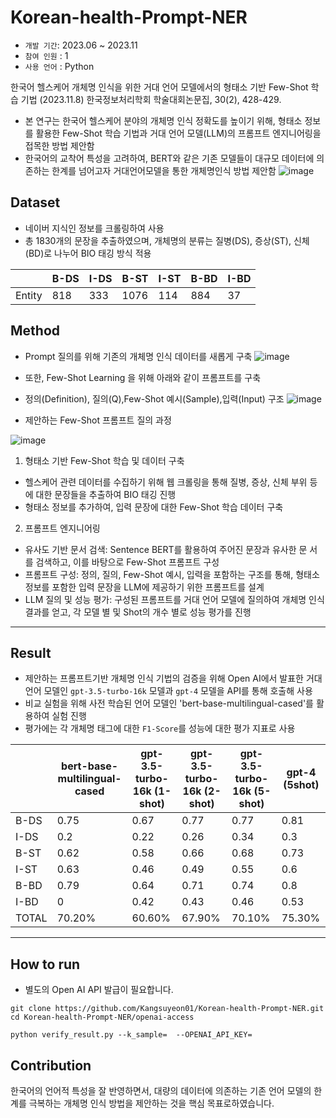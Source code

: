 # Korean-health-Prompt-NER

- `개발 기간`: 2023.06 ~ 2023.11
- `참여 인원` : 1
- `사용 언어` : Python


한국어 헬스케어 개체명 인식을 위한 거대 언어 모델에서의 형태소 기반 Few-Shot 학습 기법 (2023.11.8) 한국정보처리학회 학술대회논문집, 30(2), 428-429. 


- 본 연구는 한국어 헬스케어 분야의 개체명 인식 정확도를 높이기 위해, 형태소 정보를 활용한 Few-Shot 학습 기법과 거대 언어 모델(LLM)의 프롬프트 엔지니어링을 접목한 방법 제안함
- 한국어의 교착어 특성을 고려하여, BERT와 같은 기존 모델들이 대규모 데이터에 의존하는 한계를 넘어고자 거대언어모델을 통한 개체명인식 방법 제안함
![image](https://github.com/Kangsuyeon01/Korean-health-Prompt-NER/assets/94098065/252fa130-6e79-4c96-81dd-42f1c1a93d26)

## Dataset
- 네이버 지식인 정보를 크롤링하여 사용
- 총 1830개의 문장을 추출하였으며, 개체명의 분류는 질병(DS), 증상(ST), 신체(BD)로 나누어 BIO 태깅 방식 적용

|      | B-DS | I-DS | B-ST | I-ST | B-BD | I-BD |
|------|------|------|------|------|------|------|
| Entity| 818  | 333  | 1076 | 114  | 884  | 37   |

## Method
- Prompt 질의를 위해 기존의 개체명 인식 데이터를 새롭게 구축
![image](https://github.com/Kangsuyeon01/Korean-health-Prompt-NER/assets/94098065/3a6742f4-f72a-43ba-836a-3a6fefbc350f)
- 또한, Few-Shot Learning 을 위해 아래와 같이 프롬프트를 구축
- 정의(Definition), 질의(Q),Few-Shot 예시(Sample),입력(Input) 구조
![image](https://github.com/Kangsuyeon01/Korean-health-Prompt-NER/assets/94098065/b8555668-c944-4ddf-ac6e-8b3850630d70)

- 제안하는 Few-Shot 프롬프트 질의 과정
  
![image](https://github.com/Kangsuyeon01/Korean-health-Prompt-NER/assets/94098065/1df6d869-60e7-4949-8113-7a0b7ea9bc6c)


1. 형태소 기반 Few-Shot 학습 및 데이터 구축
  - 헬스케어 관련 데이터를 수집하기 위해 웹 크롤링을 통해  질병, 증상, 신체 부위 
    등에 대한 문장들을 추출하여 BIO 태깅 진행
  - 형태소 정보를 추가하여, 입력 문장에 대한 Few-Shot 학습 데이터 구축
2. 프롬프트 엔지니어링
  - 유사도 기반 문서 검색: Sentence BERT를 활용하여 주어진 문장과 유사한 문
    서를 검색하고, 이를 바탕으로 Few-Shot 프롬프트 구성
  - 프롬프트 구성: 정의, 질의, Few-Shot 예시, 입력을  포함하는 구조를 통해, 
    형태소 정보를 포함한 입력 문장을 LLM에 제공하기 위한 프롬프트를 설계
  - LLM 질의 및 성능 평가: 구성된 프롬프트를 거대 언어 모델에 질의하여 개체명 
    인식 결과를 얻고, 각 모델 별 및 Shot의 개수 별로 성능 평가를 진행


---
## Result
- 제안하는 프롬프트기반 개체명 인식 기법의 검증을 위해 Open AI에서 발표한 거대 언어 모델인 `gpt-3.5-turbo-16k` 모델과 `gpt-4` 모델을 API를 통해 호출해 사용
- 비교 실험을 위해 사전 학습된 언어 모델인 'bert-base-multilingual-cased'를 활용하여 실험 진행
- 평가에는 각 개체명 태그에 대한 `F1-Score`를 성능에 대한 평가 지표로 사용

|      | bert-base-multilingual-cased | gpt-3.5-turbo-16k (1-shot)  | gpt-3.5-turbo-16k (2-shot) | gpt-3.5-turbo-16k (5-shot) | gpt-4 (5shot)|
|------|-------------------------------|-------------------|--------|--------|--------|
| B-DS | 0.75                          | 0.67              | 0.77   | 0.77   | 0.81   |
| I-DS | 0.2                           | 0.22              | 0.26   | 0.34   | 0.3    |
| B-ST | 0.62                          | 0.58              | 0.66   | 0.68   | 0.73   |
| I-ST | 0.63                          | 0.46              | 0.49   | 0.55   | 0.6    | 
| B-BD | 0.79                          | 0.64              | 0.71   | 0.74   | 0.8    | 
| I-BD | 0                             | 0.42              | 0.43   | 0.46   | 0.53   | 
| TOTAL| 70.20%                        | 60.60%            | 67.90% | 70.10% | 75.30% | 

---
## How to run

* 별도의 Open AI API 발급이 필요합니다.
```
git clone https://github.com/Kangsuyeon01/Korean-health-Prompt-NER.git
cd Korean-health-Prompt-NER/openai-access
```
```
python verify_result.py --k_sample=  --OPENAI_API_KEY=
```

## Contribution
한국어의 언어적 특성을 잘 반영하면서, 대량의 데이터에 의존하는 기존 언어 모델의 한계를 극복하는 개체명 인식 방법을 제안하는 것을 핵심 목표로하였습니다. 



